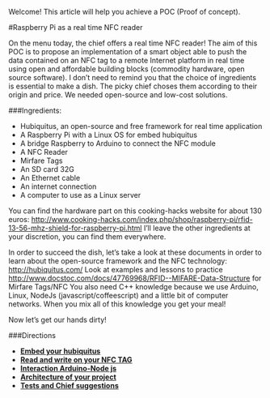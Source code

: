 Welcome! This article will help you achieve a POC (Proof of concept).

#Raspberry Pi as a real time NFC reader

On the menu today, the chief offers a real time NFC reader! The aim of this POC is to propose an implementation of a smart object able to push the data contained on an NFC tag to a remote Internet platform in real time using open and affordable building blocks (commodity hardware, open source software). 
I don’t need to remind you that the choice of ingredients is essential to make a dish. The picky chief choses them according to their origin and price. We needed open-source and low-cost solutions.

###Ingredients: 
* Hubiquitus, an open-source and free framework for real time application
* A Raspberry Pi with a Linux OS for embed hubiquitus
* A bridge Raspberry to Arduino to connect the NFC module
* A NFC Reader
* Mirfare Tags
* An SD card 32G 
* An Ethernet cable
* An internet connection
* A computer  to use as a Linux server 

You can find the hardware part on this cooking-hacks website for about 130 euros:
http://www.cooking-hacks.com/index.php/shop/raspberry-pi/rfid-13-56-mhz-shield-for-raspberry-pi.html
I’ll leave the other ingredients at your discretion, you can find them everywhere.

In order to succeed the dish, let’s take a look at these documents in order to learn about the open-source framework and the NFC technology:
http://hubiquitus.com/ Look at examples and lessons to practice
http://www.docstoc.com/docs/47769968/RFID--MIFARE-Data-Structure for Mirfare Tags/NFC
You also need C++ knowledge because we use Arduino, Linux, NodeJs (javascript/coffeescript) and a little bit of computer networks. When you mix all of this knowledge you get your meal!

Now let’s get our hands dirty!


###Directions
* [**Embed your hubiquitus**]()
* [**Read and write on your NFC TAG**]()
* [**Interaction Arduino-Node js**]()
* [**Architecture of your project**]()
* [**Tests and Chief suggestions**]()

